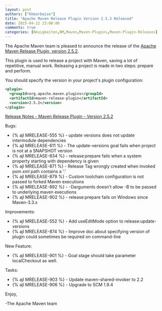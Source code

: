 ```yaml
---
layout: post
authors: ["khmarbaise"]
title: "Apache Maven Release Plugin Version 2.5.2 Released"
date: 2015-04-22 23:00:00
comments: true
categories: [Neuigkeiten,BM,Maven,Maven-Plugins,Maven-Plugin-Releases]
---
```

The Apache Maven team is pleased to announce the release of the 
[Apache Maven Release Plugin, version 2.5.2](https://maven.apache.org/plugins/maven-release-plugin/).

This plugin is used to release a project with Maven, saving a lot of
repetitive, manual work. Releasing a project is made in two steps: prepare and
perform.

You should specify the version in your project's plugin configuration:

``` xml
<plugin>
  <groupId>org.apache.maven.plugins</groupId>
  <artifactId>maven-release-plugin</artifactId>
  <version>2.5.2</version>
</plugin>
```
<!-- more -->

[Release Notes - Maven Release Plugin - Version 2.5.2](https://issues.apache.org/jira/secure/ReleaseNote.jspa?projectId=12317824&version=12331215)

Bugs:

 * {% ajl MRELEASE-555 %} - update versions does not update intermodule dependencies
 * {% ajl MRELEASE-611 %} - The update-versions goal fails when project is not at a SNAPSHOT version
 * {% ajl MRELEASE-834 %} - release:prepare fails when a system property starting with dependency is given
 * {% ajl MRELEASE-871 %} - Release Tag wrongly created when invoked pom.xml path contains a '.'
 * {% ajl MRELEASE-879 %} - Custom toolchain configuration is not passed to forked Maven executions
 * {% ajl MRELEASE-892 %} - -Darguments doesn't allow -B to be passed to underlying maven executions
 * {% ajl MRELEASE-902 %} - release:prepare fails on Windows since Maven-3.3.x

Improvements:

 * {% ajl MRELEASE-552 %} - Add useEditMode option to release:update-versions
 * {% ajl MRELEASE-874 %} - Improve doc about specifying version of plugin could sometimes be required on command-line

New Feature:

 * {% ajl MRELEASE-901 %} - Goal stage should take parameter localCheckout as well.

Tasks:

 * {% ajl MRELEASE-903 %} - Update maven-shared-invoker to 2.2
 * {% ajl MRELEASE-906 %} - Upgrade to SCM 1.9.4

Enjoy,

-The Apache Maven team
